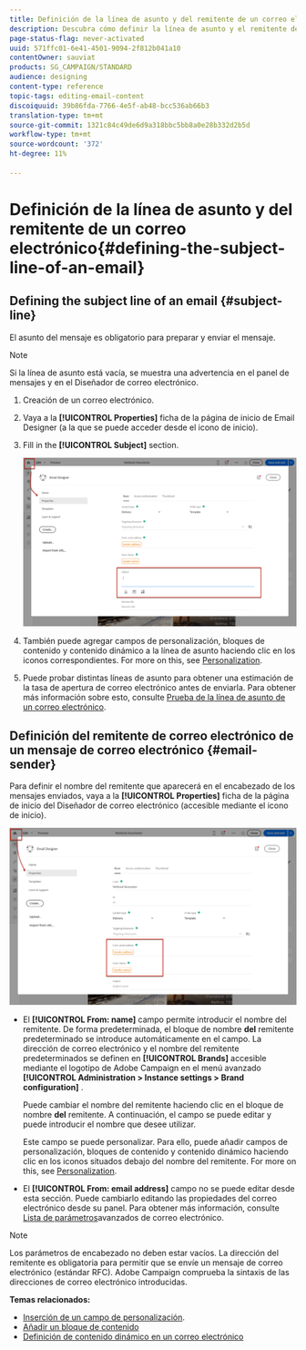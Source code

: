 ```yaml
---
title: Definición de la línea de asunto y del remitente de un correo electrónico
description: Descubra cómo definir la línea de asunto y el remitente de un correo electrónico en el Diseñador de correo electrónico.
page-status-flag: never-activated
uuid: 571ffc01-6e41-4501-9094-2f812b041a10
contentOwner: sauviat
products: SG_CAMPAIGN/STANDARD
audience: designing
content-type: reference
topic-tags: editing-email-content
discoiquuid: 39b86fda-7766-4e5f-ab48-bcc536ab66b3
translation-type: tm+mt
source-git-commit: 1321c84c49de6d9a318bbc5bb8a0e28b332d2b5d
workflow-type: tm+mt
source-wordcount: '372'
ht-degree: 11%

---
```



# Definición de la línea de asunto y del remitente de un correo electrónico{#defining-the-subject-line-of-an-email}

## Defining the subject line of an email {#subject-line}

El asunto del mensaje es obligatorio para preparar y enviar el mensaje.

>[!NOTE]
>
>Si la línea de asunto está vacía, se muestra una advertencia en el panel de mensajes y en el Diseñador de correo electrónico.

1. Creación de un correo electrónico.
1. Vaya a la **[!UICONTROL Properties]** ficha de la página de inicio de Email Designer (a la que se puede acceder desde el icono de inicio).
1. Fill in the **[!UICONTROL Subject]** section.

   ![](assets/email_designer_subject.png)

1. También puede agregar campos de personalización, bloques de contenido y contenido dinámico a la línea de asunto haciendo clic en los iconos correspondientes. For more on this, see [Personalization](../../designing/using/personalization.md).
1. Puede probar distintas líneas de asunto para obtener una estimación de la tasa de apertura de correo electrónico antes de enviarla. Para obtener más información sobre esto, consulte [Prueba de la línea de asunto de un correo electrónico](../../sending/using/testing-subject-line-email.md).

## Definición del remitente de correo electrónico de un mensaje de correo electrónico {#email-sender}

Para definir el nombre del remitente que aparecerá en el encabezado de los mensajes enviados, vaya a la **[!UICONTROL Properties]** ficha de la página de inicio del Diseñador de correo electrónico (accesible mediante el icono de inicio).

![](assets/delivery_content_edition16.png)

* El **[!UICONTROL From: name]** campo permite introducir el nombre del remitente. De forma predeterminada, el bloque de nombre **del** remitente predeterminado se introduce automáticamente en el campo. La dirección de correo electrónico y el nombre del remitente predeterminados se definen en **[!UICONTROL Brands]** accesible mediante el logotipo de Adobe Campaign en el menú avanzado **[!UICONTROL Administration > Instance settings > Brand configuration]** .

   Puede cambiar el nombre del remitente haciendo clic en el bloque de nombre **del** remitente. A continuación, el campo se puede editar y puede introducir el nombre que desee utilizar.

   Este campo se puede personalizar. Para ello, puede añadir campos de personalización, bloques de contenido y contenido dinámico haciendo clic en los iconos situados debajo del nombre del remitente. For more on this, see [Personalization](../../designing/using/personalization.md).

* El **[!UICONTROL From: email address]** campo no se puede editar desde esta sección. Puede cambiarlo editando las propiedades del correo electrónico desde su panel. Para obtener más información, consulte [Lista de parámetros](../../administration/using/configuring-email-channel.md#advanced-parameters)avanzados de correo electrónico.

>[!NOTE]
>
>Los parámetros de encabezado no deben estar vacíos. La dirección del remitente es obligatoria para permitir que se envíe un mensaje de correo electrónico (estándar RFC). Adobe Campaign comprueba la sintaxis de las direcciones de correo electrónico introducidas.

**Temas relacionados:**

* [Inserción de un campo de personalización](../../designing/using/personalization.md#inserting-a-personalization-field).
* [Añadir un bloque de contenido](../../designing/using/personalization.md#adding-a-content-block)
* [Definición de contenido dinámico en un correo electrónico](../../designing/using/personalization.md#defining-dynamic-content-in-an-email)
